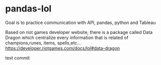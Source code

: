 # pandas-lol
Goal is to practice communication with API, pandas, python and Tableau

Based on riot games developer website, there is a package called Data Dragon which centralize every information that is related of champions,runes, items, spells,etc...
https://developer.riotgames.com/docs/lol#data-dragon

test commit
